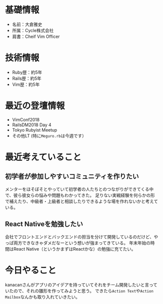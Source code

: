 # 基礎情報

* 名前：大倉雅史
* 所属：Cycle株式会社
* 肩書：Cheif Vim Officer

# 技術情報

* Ruby歴：約5年
* Rails歴：約5年
* Vim歴：約5年

# 最近の登壇情報

* VimConf2018
* RailsDM2018 Day 4
* Tokyo Rubyist Meetup
* その他LT (特に`Meguro.rb`は今週です）

# 最近考えていること

## 初学者が参加しやすいコミュニティを作りたい

メンターをほそぼそとやっていて初学者の人たちとのつながりができてくる中で、彼ら彼女らの悩みや問題もわかってきた。
足りない実戦経験を何らかの形で補えたり、中級者・上級者と相談したりできるような場を作れないかと考えている。

## React Nativeを勉強したい

会社でフロントエンドとバックエンドの担当を分けて開発しているのだけど、やっぱ両方できなきゃダメだなーという想いが強まってきている。
年末年始の時間はReact Native（というかまずはReactかな）の勉強に充てたい。

# 今日やること

kanacanさんがアプリのアイデアを持っていてそれをチーム開発したいと言っていたので、それの雛形を作ってみようと思う。
できたら`Action Text`や`Action Mailbox`なんかも取り入れていきたい。
